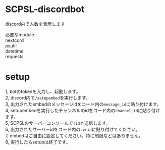 # SCPSL-discordbot
discord内で人数を表示します  

必要なmodule  
nextcord  
psutil  
datetime  
requests  

# setup
1, botのtokenを入力し、起動します。  
2, discord内で`/setupembed`を実行します。  
3, 出力されたembedのメッセージidをコード内の`message_id`に貼り付けます。  
4, setupembedを実行したチャンネルのidをコード内の`channel_id`に貼り付けます。  
5, SCPSLのサーバーコンソールで`!id`と送信します。  
6, 出力されたサーバーidをコード内の`svrid`に貼り付けてください。  
7, embedはご自由に設定してください。特に制限などはありません。  
8, 実行したらsetupは終了です。  
